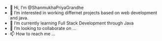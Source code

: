 - 👋 Hi, I’m @ShanmukhaPriyaGrandhe
- 👀 I’m interested in working differnet projects based on web development and java.
- 🌱 I’m currently learning Full Stack Development through Java
- 💞️ I’m looking to collaborate on ...
- 📫 How to reach me ...

<!---
ShanmukhaPriyaGrandhe/ShanmukhaPriyaGrandhe is a ✨ special ✨ repository because its `README.md` (this file) appears on your GitHub profile.
You can click the Preview link to take a look at your changes.
--->
